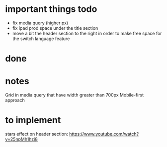 # important things todo
- fix media query (higher px)
- fix ipad prod space under the title section
- move a bit the header section to the right in order to make free space for the switch language feature

# done

# notes 
Grid in media query that have width greater than 700px
Mobile-first approach

# to implement
stars effect on header section: https://www.youtube.com/watch?v=25npMh1hzi8
